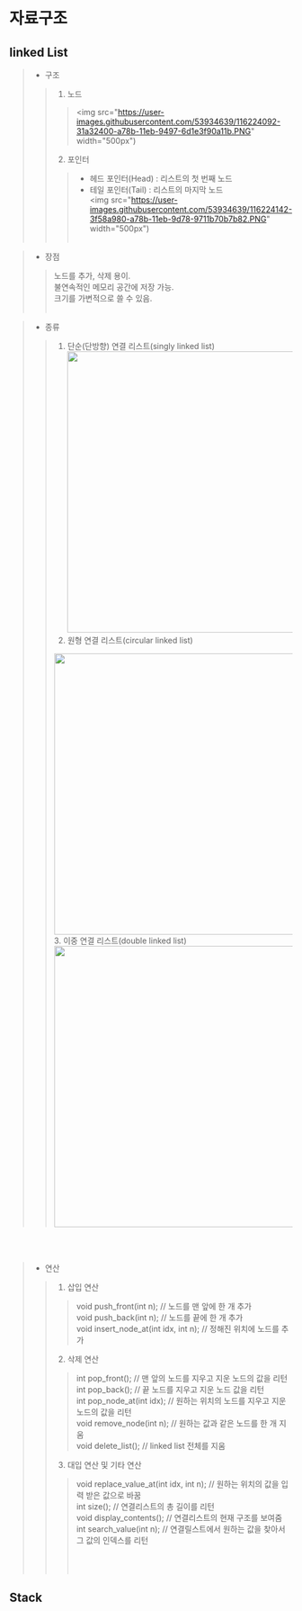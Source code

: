# 자료구조

## linked List<br>
> - 구조<br>
> > 1. 노드<br>
> > > <img src="https://user-images.githubusercontent.com/53934639/116224092-31a32400-a78b-11eb-9497-6d1e3f90a11b.PNG" width="500px")<br>
> > 2. 포인터
> > > - 헤드 포인터(Head) : 리스트의 첫 번째 노드<br>
> > > - 테일 포인터(Tail) : 리스트의 마지막 노드<br>
> > > <img src="https://user-images.githubusercontent.com/53934639/116224142-3f58a980-a78b-11eb-9d78-9711b70b7b82.PNG" width="500px")<br><br>

> - 장점<br>
> > 노드를 추가, 삭제 용이.<br>
> > 불연속적인 메모리 공간에 저장 가능.<br>
> > 크기를 가변적으로 쓸 수 있음.<br><br>

> - 종류<br>
> > 1. 단순(단방향) 연결 리스트(singly linked list)<br>
> > <img src="https://user-images.githubusercontent.com/53934639/116212669-06ff9e00-a780-11eb-8b47-aa4b904e8164.PNG" width="500px"><br>
> > 2. 원형 연결 리스트(circular linked list)<br>
> > <img src = "https://user-images.githubusercontent.com/53934639/116223979-0caeb100-a78b-11eb-9407-3062873a640e.PNG" width="500px">
> > 3. 이중 연결 리스트(double linked list)<br>
> > <img src ="https://user-images.githubusercontent.com/53934639/116224047-23ed9e80-a78b-11eb-823f-b542e496dd64.PNG" width="500px">
<br><br>

> - 연산<br>
> > 1. 삽입 연산 <br>
> > > void push_front(int n); // 노드를 맨 앞에 한 개 추가<br>
> > > void push_back(int n);  // 노드를 끝에 한 개 추가<br>
> > > void insert_node_at(int idx, int n);  // 정해진 위치에 노드를 추가<br>
> > 2. 삭제 연산 <br>
> > > int pop_front();  // 맨 앞의 노드를 지우고 지운 노드의 값을 리턴<br>
> > > int pop_back(); // 끝 노드를 지우고 지운 노드 값을 리턴<br>
> > > int pop_node_at(int idx); // 원하는 위치의 노드를 지우고 지운 노드의 값을 리턴<br>
> > > void remove_node(int n);  // 원하는 값과 같은 노드를 한 개 지움<br>
> > > void delete_list(); // linked list 전체를 지움<br>
> > 3. 대입 연산 및 기타 연산 <br>
> > > void replace_value_at(int idx, int n);  // 원하는 위치의 값을 입력 받은 값으로 바꿈<br>
> > > int size(); // 연결리스트의 총 길이를 리턴<br>
> > > void display_contents();  // 연결리스트의 현재 구조를 보여줌<br>
> > > int search_value(int n);  // 연결릴스트에서 원하는 값을 찾아서 그 값의 인덱스를 리턴<br>
<br><br><br>


## Stack<br>

